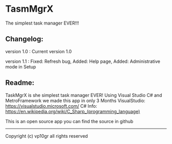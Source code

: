 # TasmMgrX
The simplest task manager EVER!!!

Changelog:
--------------------------------
version 1.0 :
Current version 1.0

version 1.1 :
Fixed: Refresh bug,
Added: Help page,
Added: Administrative mode in Setup

Readme:
--------------------------------

TaskMgrX is she simplest task manager EVER!
Using Visual Studio C# and MetroFramework we made this app in only 3 Months
VisualStudio: https://visualstudio.microsoft.com/
C# Info: https://en.wikipedia.org/wiki/C_Sharp_(programming_language)

This is an open source app you can find the source in github

-----------------

Copyright (c) vp10gr all rights reserved

